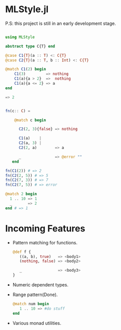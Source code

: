 

MLStyle.jl
=========================

P.S: this project is still in an early development stage.     

```julia

using MLStyle

abstract type C{T} end

@case C1{T}(a :: T) <: C{T}
@case C2{T}(a :: T, b :: Int) <: C{T}

@match C1(2) begin
    C1(3)         => nothing
    C1(a){a > 2}  =>  nothing
    C1(a){a <= 2} => a
end

=> 2


fn(c:: C) =

    @match c begin

      C2(2, 3){false} => nothing

      C1(a)    |
      C2(a, 3) |
      C2(2, a)        => a

      _               => @error ""
   end

fn(C1(2)) # => 2
fn(C2(2, 5)) # => 5
fn(C2(7, 3)) # => 7
fn(C2(7, 5)) # => error

@match 2 begin
  1 .. 10 => 1
  _       => 2
end # => 1


```

Incoming Features
======================

- Pattern matching for functions.
  ```julia
  @def f {
     ((a, b), true)   => <body1>
     (nothing, false) => <body2>

     _                => <body3>
  }
  ```
- Numeric dependent types.

- Range pattern(Done).

  ```julia
  @match num begin
     1 .. 10 => #do stuff
  end
  ```

- Various monad utilities.
